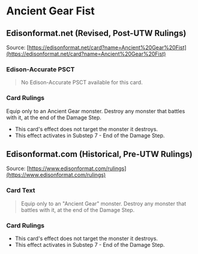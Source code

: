# Ancient Gear Fist

## Edisonformat.net (Revised, Post-UTW Rulings)

Source: [https://edisonformat.net/card?name=Ancient%20Gear%20Fist](https://edisonformat.net/card?name=Ancient%20Gear%20Fist)

### Edison-Accurate PSCT

> No Edison-Accurate PSCT available for this card.

### Card Rulings

Equip only to an Ancient Gear monster. Destroy any monster that battles with it, at the end of the Damage Step.
*   This card's effect does not target the monster it destroys.
*   This effect activates in Substep 7 - End of the Damage Step.


## Edisonformat.com (Historical, Pre-UTW Rulings)

Source: [https://www.edisonformat.com/rulings](https://www.edisonformat.com/rulings)

### Card Text

> Equip only to an "Ancient Gear" monster. Destroy any monster that battles with it, at the end of the Damage Step.

### Card Rulings

*   This card's effect does not target the monster it destroys.
*   This effect activates in Substep 7 - End of the Damage Step.


